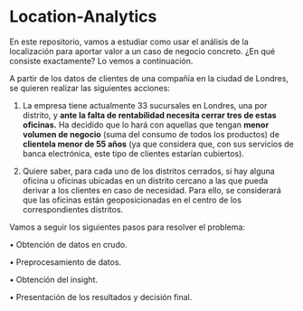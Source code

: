# Location-Analytics
En este repositorio, vamos a estudiar como usar el análisis de la localización para aportar valor a un caso de negocio concreto. ¿En qué consiste exactamente? Lo vemos a continuación.

A partir de los datos de clientes de una compañía en la ciudad de Londres, se quieren realizar las siguientes acciones:

1.	La empresa tiene actualmente 33 sucursales en Londres, una por distrito, y **ante la falta de rentabilidad necesita cerrar tres de estas oficinas.** Ha decidido que lo hará con aquellas que tengan **menor volumen de negocio** (suma del consumo de todos los productos) de **clientela menor de 55 años** (ya que considera que, con sus servicios de banca electrónica, este tipo de clientes estarían cubiertos).

2.	Quiere saber, para cada uno de los distritos cerrados, si hay alguna oficina u oficinas ubicadas en un distrito cercano a las que pueda derivar a los clientes en caso de necesidad. Para ello, se considerará que las oficinas están geoposicionadas en el centro de los correspondientes distritos.

Vamos a seguir los siguientes pasos para resolver el problema:

•	Obtención de datos en crudo.

•	Preprocesamiento de datos.

•	Obtención del insight.

•	Presentación de los resultados y decisión final.

